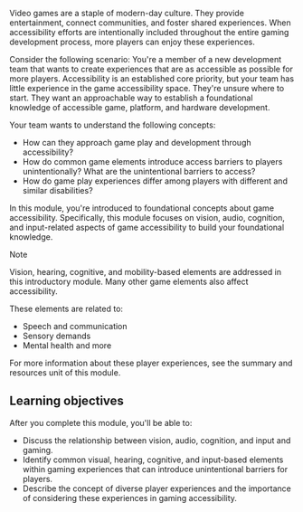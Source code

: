 Video games are a staple of modern-day culture. They provide entertainment, connect communities, and foster shared experiences. When accessibility efforts are intentionally included throughout the entire gaming development process, more players can enjoy these experiences.

Consider the following scenario: You're a member of a new development team that wants to create experiences that are as accessible as possible for more players. Accessibility is an established core priority, but your team has little experience in the game accessibility space. They're unsure where to start. They want an approachable way to establish a foundational knowledge of accessible game, platform, and hardware development.

Your team wants to understand the following concepts:

- How can they approach game play and development through accessibility?
- How do common game elements introduce access barriers to players unintentionally? What are the unintentional barriers to access?
- How do game play experiences differ among players with different and similar disabilities?

 In this module, you're introduced to foundational concepts about game accessibility. Specifically, this module focuses on vision, audio, cognition, and input-related aspects of game accessibility to build your foundational knowledge.

> [!NOTE]
> Vision, hearing, cognitive, and mobility-based elements are addressed in this introductory module. Many other game elements also affect accessibility.
>
> These elements are related to:
>
> - Speech and communication
> - Sensory demands
> - Mental health and more
>
> For more information about these player experiences, see the summary and resources unit of this module.

## Learning objectives

After you complete this module, you'll be able to:

- Discuss the relationship between vision, audio, cognition, and input and gaming.
- Identify common visual, hearing, cognitive, and input-based elements within gaming experiences that can introduce unintentional barriers for players.
- Describe the concept of diverse player experiences and the importance of considering these experiences in gaming accessibility.
